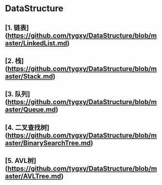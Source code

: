 # DataStructure

## [1. 链表] (https://github.com/tygxy/DataStructure/blob/master/LinkedList.md)
## [2. 栈] (https://github.com/tygxy/DataStructure/blob/master/Stack.md)
## [3. 队列] (https://github.com/tygxy/DataStructure/blob/master/Queue.md)
## [4. 二叉查找树] (https://github.com/tygxy/DataStructure/blob/master/BinarySearchTree.md)
## [5. AVL树] (https://github.com/tygxy/DataStructure/blob/master/AVLTree.md)


